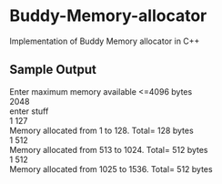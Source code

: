 # Buddy-Memory-allocator
Implementation of Buddy Memory allocator in C++

## Sample Output

Enter maximum memory available <=4096 bytes <br>
2048 <br>
enter stuff <br>
1 127 <br>
Memory allocated from 1 to 128. Total= 128 bytes <br>
1 512 <br>
Memory allocated from 513 to 1024. Total= 512 bytes <br>
1 512 <br>
Memory allocated from 1025 to 1536. Total= 512 bytes <br>
